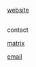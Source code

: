 [website](https://blck-b.github.io)
##
contact

[matrix](https://matrix.to/#/@blck-b:matrix.org)

[email](mailto:blck-b@proton.me)
